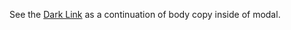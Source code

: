 <div class="page-message">
  <p>See the <a href="" class="" rel="">Dark Link</a> as a continuation of body copy inside of modal.</p>
</div>
